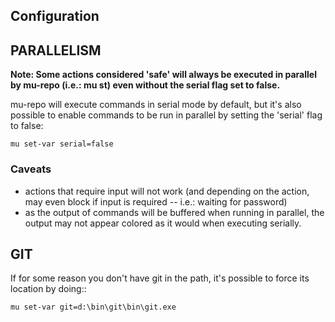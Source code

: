 Configuration
-------------

PARALLELISM
-----------

**Note: Some actions considered 'safe' will always be executed in parallel by mu-repo (i.e.: mu st) even without the serial flag set to false.**

mu-repo will execute commands in serial mode by default, but it's also possible
to enable commands to be run in parallel by setting the 'serial' flag to false:

    mu set-var serial=false

### Caveats

* actions that require input will not work (and depending on the action, may even block if input is required -- i.e.: waiting for password)
* as the output of commands will be buffered when running in parallel, the output may not appear colored as it would when executing serially.



GIT
---

If for some reason you don't have git in the path, it's possible to force 
its location by doing::

    mu set-var git=d:\bin\git\bin\git.exe

 
